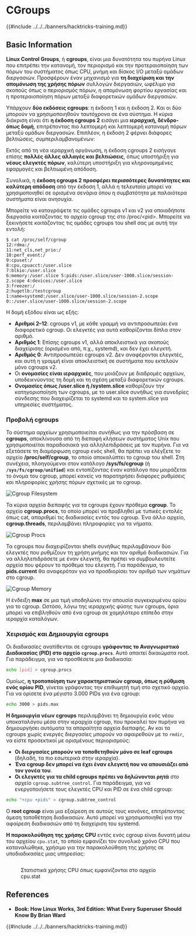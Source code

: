 # CGroups

{{#include ../../../banners/hacktricks-training.md}}

## Basic Information

**Linux Control Groups**, ή **cgroups**, είναι μια δυνατότητα του πυρήνα Linux που επιτρέπει την κατανομή, τον περιορισμό και την προτεραιοποίηση των πόρων του συστήματος όπως CPU, μνήμη και δίσκος I/O μεταξύ ομάδων διεργασιών. Προσφέρουν έναν μηχανισμό για **τη διαχείριση και την απομόνωση της χρήσης πόρων** συλλογών διεργασιών, ωφέλιμο για σκοπούς όπως ο περιορισμός πόρων, η απομόνωση φορτίου εργασίας και η προτεραιοποίηση πόρων μεταξύ διαφορετικών ομάδων διεργασιών.

Υπάρχουν **δύο εκδόσεις cgroups**: η έκδοση 1 και η έκδοση 2. Και οι δύο μπορούν να χρησιμοποιηθούν ταυτόχρονα σε ένα σύστημα. Η κύρια διάκριση είναι ότι **η έκδοση cgroups 2** εισάγει μια **ιεραρχική, δένδρο-όπως δομή**, επιτρέποντας πιο λεπτομερή και λεπτομερή κατανομή πόρων μεταξύ ομάδων διεργασιών. Επιπλέον, η έκδοση 2 φέρνει διάφορες βελτιώσεις, συμπεριλαμβανομένων:

Εκτός από τη νέα ιεραρχική οργάνωση, η έκδοση cgroups 2 εισήγαγε επίσης **πολλές άλλες αλλαγές και βελτιώσεις**, όπως υποστήριξη για **νέους ελεγκτές πόρων**, καλύτερη υποστήριξη για κληρονομημένες εφαρμογές και βελτιωμένη απόδοση.

Συνολικά, η **έκδοση cgroups 2 προσφέρει περισσότερες δυνατότητες και καλύτερη απόδοση** από την έκδοση 1, αλλά η τελευταία μπορεί να χρησιμοποιηθεί σε ορισμένα σενάρια όπου η συμβατότητα με παλαιότερα συστήματα είναι ανησυχία.

Μπορείτε να καταγράψετε τις ομάδες cgroups v1 και v2 για οποιαδήποτε διεργασία κοιτάζοντας το αρχείο cgroup της στο /proc/\<pid>. Μπορείτε να ξεκινήσετε κοιτάζοντας τις ομάδες cgroups του shell σας με αυτή την εντολή:
```shell-session
$ cat /proc/self/cgroup
12:rdma:/
11:net_cls,net_prio:/
10:perf_event:/
9:cpuset:/
8:cpu,cpuacct:/user.slice
7:blkio:/user.slice
6:memory:/user.slice 5:pids:/user.slice/user-1000.slice/session-2.scope 4:devices:/user.slice
3:freezer:/
2:hugetlb:/testcgroup
1:name=systemd:/user.slice/user-1000.slice/session-2.scope
0::/user.slice/user-1000.slice/session-2.scope
```
Η δομή εξόδου είναι ως εξής:

- **Αριθμοί 2–12**: cgroups v1, με κάθε γραμμή να αντιπροσωπεύει ένα διαφορετικό cgroup. Οι ελεγκτές για αυτά καθορίζονται δίπλα στον αριθμό.
- **Αριθμός 1**: Επίσης cgroups v1, αλλά αποκλειστικά για σκοπούς διαχείρισης (ορισμένο από, π.χ., systemd), και δεν έχει ελεγκτή.
- **Αριθμός 0**: Αντιπροσωπεύει cgroups v2. Δεν αναφέρονται ελεγκτές, και αυτή η γραμμή είναι αποκλειστική σε συστήματα που εκτελούν μόνο cgroups v2.
- Οι **ονομασίες είναι ιεραρχικές**, που μοιάζουν με διαδρομές αρχείων, υποδεικνύοντας τη δομή και τη σχέση μεταξύ διαφορετικών cgroups.
- **Ονομασίες όπως /user.slice ή /system.slice** καθορίζουν την κατηγοριοποίηση των cgroups, με το user.slice συνήθως για συνεδρίες σύνδεσης που διαχειρίζεται το systemd και το system.slice για υπηρεσίες συστήματος.

### Προβολή cgroups

Το σύστημα αρχείων χρησιμοποιείται συνήθως για την πρόσβαση σε **cgroups**, αποκλίνουσα από τη διεπαφή κλήσεων συστήματος Unix που χρησιμοποιείται παραδοσιακά για αλληλεπιδράσεις με τον πυρήνα. Για να εξετάσετε τη διαμόρφωση cgroup ενός shell, θα πρέπει να ελέγξετε το αρχείο **/proc/self/cgroup**, το οποίο αποκαλύπτει το cgroup του shell. Στη συνέχεια, πλοηγούμενοι στον κατάλογο **/sys/fs/cgroup** (ή **`/sys/fs/cgroup/unified`**) και εντοπίζοντας έναν κατάλογο που μοιράζεται το όνομα του cgroup, μπορεί κανείς να παρατηρήσει διάφορες ρυθμίσεις και πληροφορίες χρήσης πόρων σχετικές με το cgroup.

![Cgroup Filesystem](<../../../images/image (1128).png>)

Τα κύρια αρχεία διεπαφής για τα cgroups έχουν πρόθεμα **cgroup**. Το αρχείο **cgroup.procs**, το οποίο μπορεί να προβληθεί με τυπικές εντολές όπως cat, απαριθμεί τις διαδικασίες εντός του cgroup. Ένα άλλο αρχείο, **cgroup.threads**, περιλαμβάνει πληροφορίες για τα νήματα.

![Cgroup Procs](<../../../images/image (281).png>)

Τα cgroups που διαχειρίζονται shells συνήθως περιλαμβάνουν δύο ελεγκτές που ρυθμίζουν τη χρήση μνήμης και τον αριθμό διαδικασιών. Για να αλληλεπιδράσετε με έναν ελεγκτή, θα πρέπει να συμβουλευτείτε αρχεία που φέρουν το πρόθεμα του ελεγκτή. Για παράδειγμα, το **pids.current** θα αναφερόταν για να προσδιορίσει τον αριθμό των νημάτων στο cgroup.

![Cgroup Memory](<../../../images/image (677).png>)

Η ένδειξη **max** σε μια τιμή υποδηλώνει την απουσία συγκεκριμένου ορίου για το cgroup. Ωστόσο, λόγω της ιεραρχικής φύσης των cgroups, όρια μπορεί να επιβληθούν από ένα cgroup σε χαμηλότερο επίπεδο στην ιεραρχία καταλόγων.

### Χειρισμός και Δημιουργία cgroups

Οι διαδικασίες ανατίθενται σε cgroups **γράφοντας το Αναγνωριστικό Διαδικασίας (PID) στο αρχείο `cgroup.procs`**. Αυτό απαιτεί δικαιώματα root. Για παράδειγμα, για να προσθέσετε μια διαδικασία:
```bash
echo [pid] > cgroup.procs
```
Ομοίως, **η τροποποίηση των χαρακτηριστικών cgroup, όπως η ρύθμιση ενός ορίου PID**, γίνεται γράφοντας την επιθυμητή τιμή στο σχετικό αρχείο. Για να ορίσετε ένα μέγιστο 3.000 PIDs για ένα cgroup:
```bash
echo 3000 > pids.max
```
**Η δημιουργία νέων cgroups** περιλαμβάνει τη δημιουργία ενός νέου υποκαταλόγου μέσα στην ιεραρχία cgroup, που προκαλεί τον πυρήνα να δημιουργήσει αυτόματα τα απαραίτητα αρχεία διεπαφής. Αν και τα cgroups χωρίς ενεργές διεργασίες μπορούν να αφαιρεθούν με το `rmdir`, να είστε προσεκτικοί με ορισμένους περιορισμούς:

- **Οι διεργασίες μπορούν να τοποθετηθούν μόνο σε leaf cgroups** (δηλαδή, τα πιο εσωτερικά στην ιεραρχία).
- **Ένα cgroup δεν μπορεί να έχει έναν ελεγκτή που να απουσιάζει από τον γονέα του**.
- **Οι ελεγκτές για τα child cgroups πρέπει να δηλώνονται ρητά** στο αρχείο `cgroup.subtree_control`. Για παράδειγμα, για να ενεργοποιήσετε τους ελεγκτές CPU και PID σε ένα child cgroup:
```bash
echo "+cpu +pids" > cgroup.subtree_control
```
Ο **root cgroup** είναι μια εξαίρεση σε αυτούς τους κανόνες, επιτρέποντας άμεση τοποθέτηση διαδικασιών. Αυτό μπορεί να χρησιμοποιηθεί για την αφαίρεση διαδικασιών από τη διαχείριση του systemd.

**Η παρακολούθηση της χρήσης CPU** εντός ενός cgroup είναι δυνατή μέσω του αρχείου `cpu.stat`, το οποίο εμφανίζει τον συνολικό χρόνο CPU που καταναλώθηκε, χρήσιμο για την παρακολούθηση της χρήσης σε υποδιαδικασίες μιας υπηρεσίας:

<figure><img src="../../../images/image (908).png" alt=""><figcaption><p>Στατιστικά χρήσης CPU όπως εμφανίζονται στο αρχείο cpu.stat</p></figcaption></figure>

## References

- **Book: How Linux Works, 3rd Edition: What Every Superuser Should Know By Brian Ward**

{{#include ../../../banners/hacktricks-training.md}}
